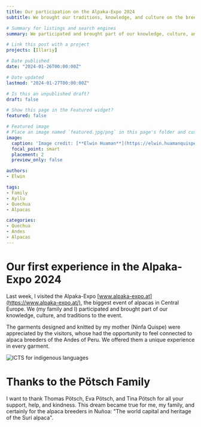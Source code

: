 ```yaml
---
title: Our participation on the Alpaka-Expo 2024
subtitle: We brought our traditions, knowledge, and culture on the breeding of alpacas.

# Summary for listings and search engines
summary: We participated and brought part of our knowledge, culture, and traditions to the biggest event of alpacas in Central Europe.

# Link this post with a project
projects: [Illariy]

# Date published
date: "2024-01-26T00:00:00Z"

# Date updated
lastmod: "2024-01-27T00:00:00Z"

# Is this an unpublished draft?
draft: false

# Show this page in the Featured widget?
featured: false

# Featured image
# Place an image named `featured.jpg/png` in this page's folder and customize its options here.
image:
  caption: 'Image credit: [**Elwin Huaman**](https://elwin.huamanquispe.com/)'
  focal_point: smart
  placement: 2
  preview_only: false

authors:
- Elwin

tags:
- Family
- Ayllu
- Quechua
- Alpacas

categories:
- Quechua
- Andes
- Alpacas
---
```


<!--more-->
# Our first experience in the Alpaka-Expo 2024
Last week, I visited the Alpaka-Expo [www.alpaka-expo.at](https://www.alpaka-expo.at/), the biggest event of alpacas in Central Europe. We (my family and I) participated and brought part of our knowledge, culture, and traditions to the event.

The garments designed and knitted by my mother (Ninfa Quispe) were appreciated by the visitors, whose had the opportunity to feel connected to alpaca breeders of the Andes of Peru. We offered them a unique experience in every garment.

![ICTS for indigenous languages](/media/images/Alpaca-Farm-Ninfa.png)

# Thanks to the Pötsch Family
I want to thank Thomas Pötsch, Eva Pötsch, and Tina Pötsch for all your support, help, and kindness. This dream became true for me, my family, and certainly for the alpaca breeders in Nuñoa: "The world capital and heritage of the Suri alpaca".
